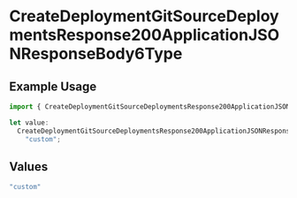 # CreateDeploymentGitSourceDeploymentsResponse200ApplicationJSONResponseBody6Type

## Example Usage

```typescript
import { CreateDeploymentGitSourceDeploymentsResponse200ApplicationJSONResponseBody6Type } from "@vercel/sdk/models/operations/createdeployment.js";

let value:
  CreateDeploymentGitSourceDeploymentsResponse200ApplicationJSONResponseBody6Type =
    "custom";
```

## Values

```typescript
"custom"
```